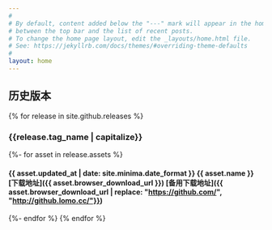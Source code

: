 ```yaml
---
#
# By default, content added below the "---" mark will appear in the home page
# between the top bar and the list of recent posts.
# To change the home page layout, edit the _layouts/home.html file.
# See: https://jekyllrb.com/docs/themes/#overriding-theme-defaults
#
layout: home
---
```


## 历史版本

{% for release in site.github.releases %}

### {{release.tag_name | capitalize}}

{%- for asset in release.assets %}

#### {{ asset.updated_at | date: site.minima.date_format }} {{ asset.name }} [下载地址]({{ asset.browser_download_url }}) [备用下载地址]({{ asset.browser_download_url | replace: "https://github.com/", "http://github.lomo.cc/"}})

{%- endfor %}
{% endfor %}
